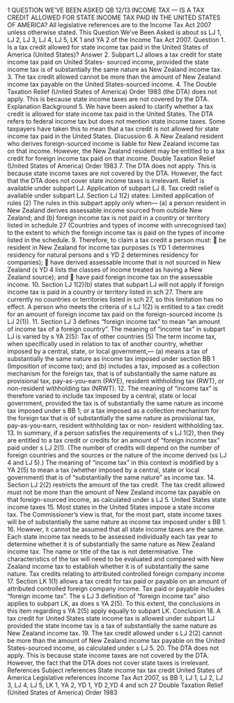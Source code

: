 1 QUESTION WE’VE BEEN ASKED QB 12/13 INCOME TAX — IS A TAX CREDIT ALLOWED FOR STATE INCOME TAX PAID IN THE UNITED STATES OF AMERICA? All legislative references are to the Income Tax Act 2007 unless otherwise stated. This Question We’ve Been Asked is about ss LJ 1, LJ 2, LJ 3, LJ 4, LJ 5, LK 1 and YA 2 of the Income Tax Act 2007. Question 1. Is a tax credit allowed for state income tax paid in the United States of America (United States)? Answer 2. Subpart LJ allows a tax credit for state income tax paid on United States- sourced income, provided the state income tax is of substantially the same nature as New Zealand income tax. 3. The tax credit allowed cannot be more than the amount of New Zealand income tax payable on the United States-sourced income. 4. The Double Taxation Relief (United States of America) Order 1983 (the DTA) does not apply. This is because state income taxes are not covered by the DTA. Explanation Background 5. We have been asked to clarify whether a tax credit is allowed for state income tax paid in the United States. The DTA refers to federal income tax but does not mention state income taxes. Some taxpayers have taken this to mean that a tax credit is not allowed for state income tax paid in the United States. Discussion 6. A New Zealand resident who derives foreign-sourced income is liable for New Zealand income tax on that income. However, the New Zealand resident may be entitled to a tax credit for foreign income tax paid on that income. Double Taxation Relief (United States of America) Order 1983 7. The DTA does not apply. This is because state income taxes are not covered by the DTA. However, the fact that the DTA does not cover state income taxes is irrelevant. Relief is available under subpart LJ. Application of subpart LJ 8. Tax credit relief is available under subpart LJ. Section LJ 1(2) states: Limited application of rules (2) The rules in this subpart apply only when— (a) a person resident in New Zealand derives assessable income sourced from outside New Zealand; and (b) foreign income tax is not paid in a country or territory listed in schedule 27 (Countries and types of income with unrecognised tax) to the extent to which the foreign income tax is paid on the types of income listed in the schedule. 9. Therefore, to claim a tax credit a person must:  be resident in New Zealand for income tax purposes (s YD 1 determines residency for natural persons and s YD 2 determines residency for companies);  have derived assessable income that is not sourced in New Zealand (s YD 4 lists the classes of income treated as having a New Zealand source); and  have paid foreign income tax on the assessable income. 10. Section LJ 1(2)(b) states that subpart LJ will not apply if foreign income tax is paid in a country or territory listed in sch 27. There are currently no countries or territories listed in sch 27, so this limitation has no effect. A person who meets the criteria of s LJ 1(2) is entitled to a tax credit for an amount of foreign income tax paid on the foreign-sourced income (s LJ 2(1)). 11. Section LJ 3 defines “foreign income tax” to mean “an amount of income tax of a foreign country”. The meaning of “income tax” in subpart LJ is varied by s YA 2(5): Tax of other countries (5) The term income tax, when specifically used in relation to tax of another country, whether imposed by a central, state, or local government,— (a) means a tax of substantially the same nature as income tax imposed under section BB 1 (Imposition of income tax); and (b) includes a tax, imposed as a collection mechanism for the foreign tax, that is of substantially the same nature as provisional tax, pay-as-you-earn (PAYE), resident withholding tax (RWT), or non-resident withholding tax (NRWT). 12. The meaning of “income tax” is therefore varied to include tax imposed by a central, state or local government, provided the tax is of substantially the same nature as income tax imposed under s BB 1; or a tax imposed as a collection mechanism for the foreign tax that is of substantially the same nature as provisional tax, pay-as-you-earn, resident withholding tax or non- resident withholding tax. 13. In summary, if a person satisfies the requirements of s LJ 1(2), then they are entitled to a tax credit or credits for an amount of “foreign income tax” paid under s LJ 2(1). (The number of credits will depend on the number of foreign countries and the sources or the nature of the income derived (ss LJ 4 and LJ 5).) The meaning of “income tax” in this context is modified by s YA 2(5) to mean a tax (whether imposed by a central, state or local government) that is of “substantially the same nature” as income tax. 14. Section LJ 2(2) restricts the amount of the tax credit. The tax credit allowed must not be more than the amount of New Zealand income tax payable on that foreign-sourced income, as calculated under s LJ 5. United States state income taxes 15. Most states in the United States impose a state income tax. The Commissioner’s view is that, for the most part, state income taxes will be of substantially the same nature as income tax imposed under s BB 1. 16. However, it cannot be assumed that all state income taxes are the same. Each state income tax needs to be assessed individually each tax year to determine whether it is of substantially the same nature as New Zealand income tax. The name or title of the tax is not determinative. The characteristics of the tax will need to be evaluated and compared with New Zealand income tax to establish whether it is of substantially the same nature. Tax credits relating to attributed controlled foreign company income 17. Section LK 1(1) allows a tax credit for tax paid or payable on an amount of attributed controlled foreign company income. Tax paid or payable includes “foreign income tax”. The s LJ 3 definition of “foreign income tax” also applies to subpart LK, as does s YA 2(5). To this extent, the conclusions in this item regarding s YA 2(5) apply equally to subpart LK. Conclusion 18. A tax credit for United States state income tax is allowed under subpart LJ provided the state income tax is a tax of substantially the same nature as New Zealand income tax. 19. The tax credit allowed under s LJ 2(2) cannot be more than the amount of New Zealand income tax payable on the United States-sourced income, as calculated under s LJ 5. 20. The DTA does not apply. This is because state income taxes are not covered by the DTA. However, the fact that the DTA does not cover state taxes is irrelevant. References Subject references State income tax tax credit United States of America Legislative references Income Tax Act 2007, ss BB 1, LJ 1, LJ 2, LJ 3, LJ 4, LJ 5, LK 1, YA 2, YD 1, YD 2,YD 4 and sch 27 Double Taxation Relief (United States of America) Order 1983